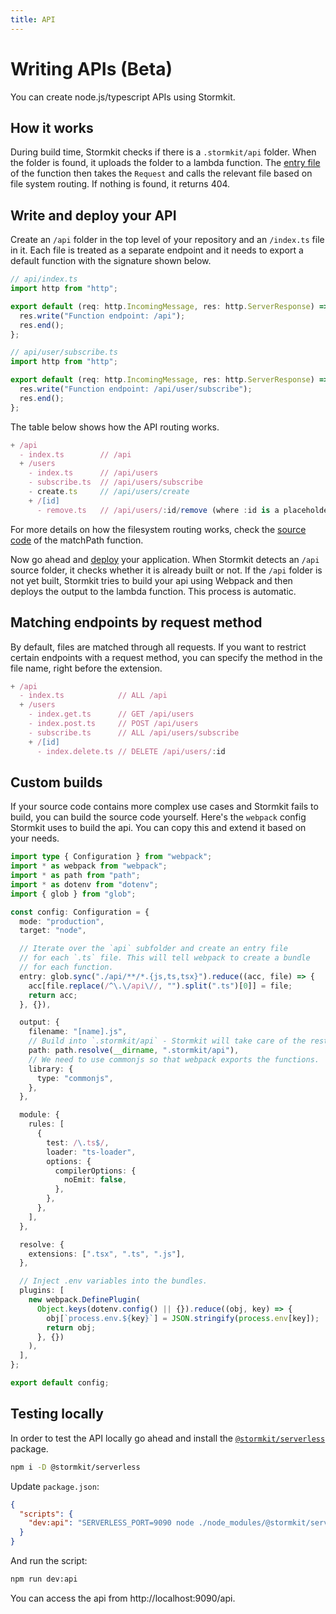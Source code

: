 ```yaml
---
title: API
---
```


# <span class="inline-flex items-center">Writing APIs <span class="text-sm ml-2">(Beta)</span></span>

<section>

You can create node.js/typescript APIs using Stormkit.

<sk-article-image 
    src="docs/features/api-hello-world.gif" 
    alt="API Hello World" 
    class="bg-blue-50 mt-8"></sk-article-image>

</section>

## How it works

<section>

During build time, Stormkit checks if there is a `.stormkit/api` folder. When the folder is found,
it uploads the folder to a lambda function. The <a href="https://github.com/stormkit-io/serverless/blob/main/src/entries/api/server.ts" target="_blank" rel="noopener noreferrer">entry file</a> of the function then takes the `Request` and calls the relevant file based on file system routing. If nothing is found, it returns 404.

</section>

## Write and deploy your API

<section>

Create an `/api` folder in the top level of your repository and an `/index.ts` file in it. 
Each file is treated as a separate endpoint and it needs to export a default function 
with the signature shown below.

```ts
// api/index.ts
import http from "http";

export default (req: http.IncomingMessage, res: http.ServerResponse) => {
  res.write("Function endpoint: /api");
  res.end();
};
```


```ts
// api/user/subscribe.ts
import http from "http";

export default (req: http.IncomingMessage, res: http.ServerResponse) => {
  res.write("Function endpoint: /api/user/subscribe");
  res.end();
};
```

The table below shows how the API routing works.

```ts
+ /api
  - index.ts        // /api
  + /users
    - index.ts      // /api/users
    - subscribe.ts  // /api/users/subscribe
    - create.ts     // /api/users/create
    + /[id]
      - remove.ts   // /api/users/:id/remove (where :id is a placeholder for dynamic values)
```

<p class="mt-4">
<sk-info-box>
For more details on how the filesystem routing works, check the <a href="https://github.com/stormkit-io/serverless/blob/main/src/utils/filesys.ts#L32" target="_blank" rel="noopener noreferrer">source code</a> of the matchPath function.
</sk-info-box>
</p>

Now go ahead and [deploy](/docs/deployments) your application. When Stormkit detects an `/api` source folder,
it checks whether it is already built or not. If the `/api` folder is not yet built, Stormkit tries to build
your api using Webpack and then deploys the output to the lambda function. This process is automatic. 

</section>

## Matching endpoints by request method

<section>

By default, files are matched through all requests. If you want to restrict certain endpoints with a request method, you can specify the method in the file name, right before the extension.

```ts
+ /api
  - index.ts            // ALL /api
  + /users
    - index.get.ts      // GET /api/users
    - index.post.ts     // POST /api/users
    - subscribe.ts      // ALL /api/users/subscribe
    + /[id]
      - index.delete.ts // DELETE /api/users/:id
```

</section>

## Custom builds

<section>

If your source code contains more complex use cases and Stormkit fails to build, you can build the source code
yourself. Here's the `webpack` config Stormkit uses to build the api. You can copy this and extend it based on
your needs.

```ts
import type { Configuration } from "webpack";
import * as webpack from "webpack";
import * as path from "path";
import * as dotenv from "dotenv";
import { glob } from "glob";

const config: Configuration = {
  mode: "production",
  target: "node",

  // Iterate over the `api` subfolder and create an entry file
  // for each `.ts` file. This will tell webpack to create a bundle
  // for each function.
  entry: glob.sync("./api/**/*.{js,ts,tsx}").reduce((acc, file) => {
    acc[file.replace(/^\.\/api\//, "").split(".ts")[0]] = file;
    return acc;
  }, {}),

  output: {
    filename: "[name].js",
    // Build into `.stormkit/api` - Stormkit will take care of the rest.
    path: path.resolve(__dirname, ".stormkit/api"),
    // We need to use commonjs so that webpack exports the functions.
    library: {
      type: "commonjs",
    },
  },

  module: {
    rules: [
      {
        test: /\.ts$/,
        loader: "ts-loader",
        options: {
          compilerOptions: {
            noEmit: false,
          },
        },
      },
    ],
  },

  resolve: {
    extensions: [".tsx", ".ts", ".js"],
  },

  // Inject .env variables into the bundles.
  plugins: [
    new webpack.DefinePlugin(
      Object.keys(dotenv.config() || {}).reduce((obj, key) => {
        obj[`process.env.${key}`] = JSON.stringify(process.env[key]);
        return obj;
      }, {})
    ),
  ],
};

export default config;
```

</section>

## Testing locally

<section>

In order to test the API locally go ahead and install the [`@stormkit/serverless`](https://www.github.com/stormkit-io/serverless) package.

```bash
npm i -D @stormkit/serverless
```

Update `package.json`:

```json
{
  "scripts": {
    "dev:api": "SERVERLESS_PORT=9090 node ./node_modules/@stormkit/serverless/dev-server.js"
  }
}
```

And run the script:

```bash
npm run dev:api
```

You can access the api from http://localhost:9090/api.

</section>